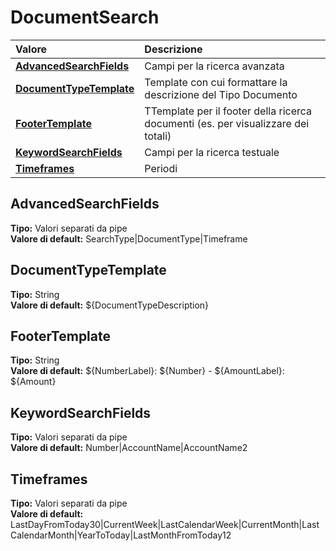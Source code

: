 # DocumentSearch

| Valore | Descrizione |
| :--- | :--- |
| [**AdvancedSearchFields**](documentsearch.md#advancedsearchfields) | Campi per la ricerca avanzata |
| [**DocumentTypeTemplate**](documentsearch.md#documenttypetemplate) | Template con cui formattare la descrizione del Tipo Documento |
| [**FooterTemplate**](documentsearch.md#footertemplate) | TTemplate per il footer della ricerca documenti \(es. per visualizzare dei totali\) |
| [**KeywordSearchFields**](documentsearch.md#keywordsearchfields) | Campi per la ricerca testuale |
| [**Timeframes**](documentsearch.md#timeframes) | Periodi |

## AdvancedSearchFields

**Tipo:** Valori separati da pipe  
**Valore di default:** SearchType\|DocumentType\|Timeframe

## DocumentTypeTemplate

**Tipo:** String  
**Valore di default:** ${DocumentTypeDescription}

## FooterTemplate

**Tipo:** String  
**Valore di default:** ${NumberLabel}: ${Number} - ${AmountLabel}: ${Amount}

## KeywordSearchFields

**Tipo:** Valori separati da pipe  
**Valore di default:** Number\|AccountName\|AccountName2

## Timeframes

**Tipo:** Valori separati da pipe  
**Valore di default:** LastDayFromToday30\|CurrentWeek\|LastCalendarWeek\|CurrentMonth\|LastCalendarMonth\|YearToToday\|LastMonthFromToday12
